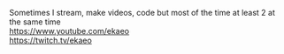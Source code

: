 Sometimes I stream, make videos, code but most of the time at least 2 at the same time<br>
https://www.youtube.com/ekaeo<br>
https://twitch.tv/ekaeo
